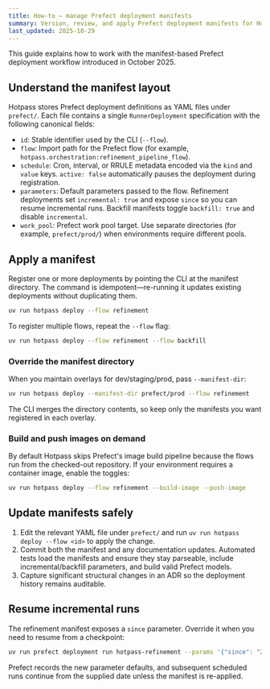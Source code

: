 ```yaml
---
title: How-to — manage Prefect deployment manifests
summary: Version, review, and apply Prefect deployment manifests for Hotpass flows.
last_updated: 2025-10-29
---
```


This guide explains how to work with the manifest-based Prefect deployment workflow introduced in October 2025.

## Understand the manifest layout

Hotpass stores Prefect deployment definitions as YAML files under `prefect/`. Each file contains a single
`RunnerDeployment` specification with the following canonical fields:

- `id`: Stable identifier used by the CLI (`--flow`).
- `flow`: Import path for the Prefect flow (for example, `hotpass.orchestration:refinement_pipeline_flow`).
- `schedule`: Cron, interval, or RRULE metadata encoded via the `kind` and `value` keys. `active: false` automatically pauses
  the deployment during registration.
- `parameters`: Default parameters passed to the flow. Refinement deployments set `incremental: true` and expose `since` so
  you can resume incremental runs. Backfill manifests toggle `backfill: true` and disable `incremental`.
- `work_pool`: Prefect work pool target. Use separate directories (for example, `prefect/prod/`) when environments require
  different pools.

## Apply a manifest

Register one or more deployments by pointing the CLI at the manifest directory. The command is idempotent—re-running it updates
existing deployments without duplicating them.

```bash
uv run hotpass deploy --flow refinement
```

To register multiple flows, repeat the `--flow` flag:

```bash
uv run hotpass deploy --flow refinement --flow backfill
```

### Override the manifest directory

When you maintain overlays for dev/staging/prod, pass `--manifest-dir`:

```bash
uv run hotpass deploy --manifest-dir prefect/prod --flow refinement
```

The CLI merges the directory contents, so keep only the manifests you want registered in each overlay.

### Build and push images on demand

By default Hotpass skips Prefect's image build pipeline because the flows run from the checked-out repository. If your
environment requires a container image, enable the toggles:

```bash
uv run hotpass deploy --flow refinement --build-image --push-image
```

## Update manifests safely

1. Edit the relevant YAML file under `prefect/` and run `uv run hotpass deploy --flow <id>` to apply the change.
2. Commit both the manifest and any documentation updates. Automated tests load the manifests and ensure they stay
   parseable, include incremental/backfill parameters, and build valid Prefect models.
3. Capture significant structural changes in an ADR so the deployment history remains auditable.

## Resume incremental runs

The refinement manifest exposes a `since` parameter. Override it when you need to resume from a checkpoint:

```bash
uv run prefect deployment run hotpass-refinement --params '{"since": "2024-11-01"}'
```

Prefect records the new parameter defaults, and subsequent scheduled runs continue from the supplied date unless the
manifest is re-applied.
